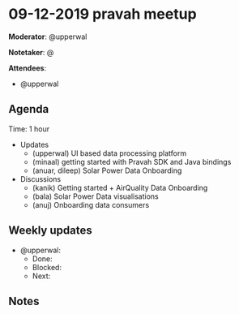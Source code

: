 # 09-12-2019 pravah meetup

**Moderator**: @upperwal

**Notetaker**: @

**Attendees**:
  - @upperwal

## Agenda

Time: 1 hour

- Updates
    - (upperwal) UI based data processing platform
    - (minaal) getting started with Pravah SDK and Java bindings
    - (anuar, dileep) Solar Power Data Onboarding
- Discussions
    - (kanik) Getting started + AirQuality Data Onboarding
    - (bala) Solar Power Data visualisations
    - (anuj) Onboarding data consumers

## Weekly updates

- @upperwal:
  - Done:
  - Blocked:
  - Next:

## Notes
